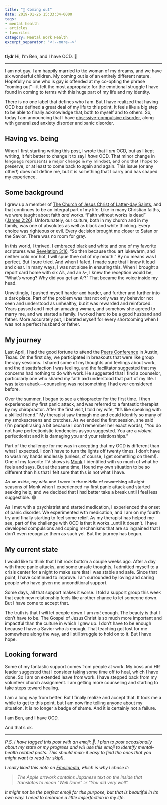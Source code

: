 ```yaml
---
title: "💮 Coming out"
date: 2019-01-26 15:33:34-0000
tags:
- mental health
- articles
- favorites
category: Mental Work Health
excerpt_separator: "<!--more-->"
---
```


**tl;dr** Hi, I’m Ben, and I have OCD. 👋

<!--more-->

***

I am not gay. I am happily married to the woman of my dreams, and we have six wonderful children. My coming out is of an entirely different nature. Hopefully no one who is gay is offended at my co-opting the phrase “coming out”—it felt the most appropriate for the emotional struggle I have found in coming to terms with this huge part of my life and my identity.

There is no one label that defines who I am. But I have realized that having OCD *has* defined a great deal of my life to this point. It feels like a big step to be able to finally acknowledge that, both to myself and to others. So, today I am announcing that I have [obsessive-compulsive disorder](https://www.ocduk.org/ocd/types/), along with generalized anxiety disorder and panic disorder.

## Having vs. being
When I first starting writing this post, I wrote that I *am* OCD, but as I kept writing, it felt better to change it to say I *have* OCD. That minor change in language represents a major change in my mindset, and one that I hope to preserve, or at least to come back to again and again. This issue (or any other!) does not define me, but it is something that I carry and has shaped my experience.

## Some background
I grew up a member of [The Church of Jesus Christ of Latter-day Saints](https://www.lds.org), and that continues to be an integral part of my life. Like in many Christian faiths, we were taught about faith *and* works. “Faith without works is dead” ([James 2:26](https://www.lds.org/study/scriptures/nt/james/2?id=p26#p26)). Unfortunately, our culture, both in my church and in my family, was one of absolutes as well as black and white thinking. Every choice was righteous or evil. Every decision brought me closer to Satan or the Savior. There was no room for gray.

In this world, I thrived. I embraced black and white and one of my favorite scriptures was [Revelation 3:16](https://www.lds.org/study/scriptures/nt/rev/3?id=p16#p16),  “So then because thou art lukewarm, and neither cold nor hot, I will spue thee out of my mouth.” By no means was I perfect. But I sure tried. And when I failed, I made sure that I knew it loud and clear. In many ways, I was not alone in ensuring this. When I brought a report card home with six A’s, and an A-, I knew the reception would be, “What’s wrong? Why did you get an A-?” That became the voice inside my head.

Unwittingly, I pushed myself harder and harder, and further and further into a dark place. Part of the problem was that not only was my behavior not seen and understood as unhealthy, but it was rewarded and reinforced. Years passed and I met an amazing woman, and somehow she agreed to marry me, and we started a family. I worked hard to be a good husband and father. More accurately put, I berated myself for every shortcoming when I was not a perfect husband or father.

## My journey
Last April, I had the good fortune to attend the [Peers Conference](http://peersconf.com/2018/) in Austin, Texas. On the first day, we participated in breakouts that were like group therapy sessions. I shared some of my thoughts and feelings about work, and the dissatisfaction I was feeling, and the facilitator suggested that my concerns had nothing to do with work. He suggested that I find a counselor, particularly one who shared my faith and understood that part of my life. I was taken aback—counseling was not something I had ever considered before.

Over the summer, I began to see a chiropractor for the first time. I then experienced my first panic attack, and was referred to a fantastic therapist by my chiropractor. After the first visit, I told my wife, “It’s like speaking with a skilled friend.” My therapist saw through me and could identify so many of my smokescreens and crutches. As we ended the first session, she said (I’m paraphrasing a bit because I don’t remember her exact words), “You do not have perfectionistic tendencies as you suggested. You are a *violent* perfectionist and it is damaging you and your relationships.”

Part of the challenge for me was in accepting that my OCD is different than what I expected. I don’t have to turn the lights off twenty times. I don’t have to wash my hands endlessly (unless, of course, I get something on them!). One of my favorite TV shows is [Monk](https://en.wikipedia.org/wiki/Monk_(TV_series)). I identified with so much of what he feels and says. But at the same time, I found my own situation to be so different than his that I felt sure that this is not what I have.

As an aside, my wife and I were in the middle of rewatching all eight seasons of Monk when I experienced my first panic attack and started seeking help, and we decided that I had better take a break until I feel less suggestible. 😂

As I met with a psychiatrist and started medication, I experienced the onset of panic disorder. We experimented with medication, and I am on my fourth try and finally starting to feel some relief. As my therapist has helped me see, part of the challenge with OCD is that it works…until it doesn’t. I have developed compulsions and coping mechanisms that are so ingrained that I don’t even recognize them as such yet. But the journey has begun.

## My current state
I would like to think that I hit rock bottom a couple weeks ago. After a day with three panic attacks, and some unsafe thoughts, I admitted myself to a crisis center for a night to make sure that I was stable and safe. Since that point, I have continued to improve. I am surrounded by loving and caring people who have given me unconditional support.

Some days, all that support makes it worse. I told a support group this week that each new relationship feels like another chance to let someone down. But I have come to accept that.

The truth is that I *will* let people down. I am *not* enough. The beauty is that I don’t have to be. The Gospel of Jesus Christ is so much more important and impactful than the culture in which I grew up. I don’t have to be enough because I have a Savior who *is* enough. That teaching got lost for me somewhere along the way, and I still struggle to hold on to it. But I have hope.

## Looking forward
Some of my fantastic support comes from people at work. My boss and HR leader suggested that I consider taking some time off to heal, which I have done. So I am on extended leave from work. I have stepped back from my volunteer church assignment. I am getting more counseling and starting to take steps toward healing.

I am a long way from better. But I finally realize and accept that. It took me a while to get to this point, but I am now fine telling anyone about my situation. It is no longer a badge of shame. And it is certainly not a failure.

I am Ben, and I have OCD.

And that’s ok.

***

*P.S. I have tagged this post with an emoji: 💮. I plan to post occasionally about my state or my progress and will use this emoji to identify mental-health related posts. This should make it easy to find the ones that you might want to read (or skip!).*

*I really liked this note on [Emojipedia](https://emojipedia.org/white-flower/), which is why I chose it:*

> *The Apple artwork contains Japanese text on the inside that translates to mean “Well Done” or “You did very well”.*

*It might not be the perfect emoji for this purpose, but that is beautiful in its own way. I need to embrace a little imperfection in my life.*
